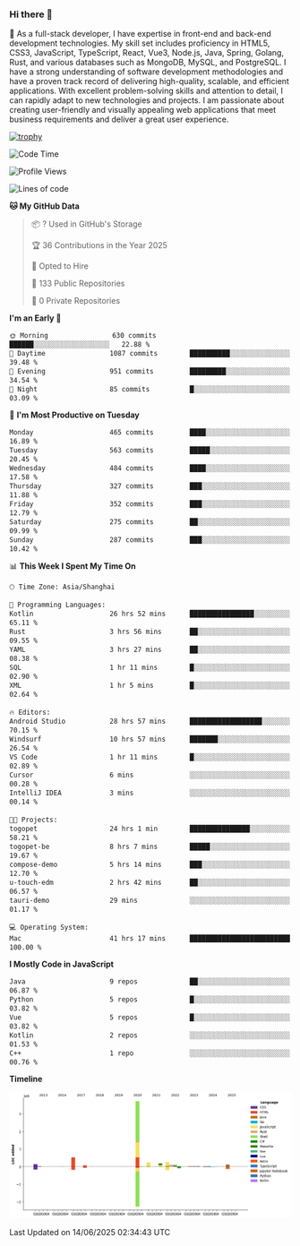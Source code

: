### Hi there 👋

🌱 As a full-stack developer, I have expertise in front-end and back-end development technologies. My skill set includes proficiency in HTML5, CSS3, JavaScript, TypeScript, React, Vue3, Node.js, Java, Spring, Golang, Rust, and various databases such as MongoDB, MySQL, and PostgreSQL. I have a strong understanding of software development methodologies and have a proven track record of delivering high-quality, scalable, and efficient applications. With excellent problem-solving skills and attention to detail, I can rapidly adapt to new technologies and projects. I am passionate about creating user-friendly and visually appealing web applications that meet business requirements and deliver a great user experience.

[![trophy](https://github-profile-trophy.vercel.app/?username=elton&rank=SECRET,SSS,SS,S,AAA,AA,A&theme=onedark&no-frame=true&margin-w=10)](https://github.com/ryo-ma/github-profile-trophy)

<!--START_SECTION:waka-->
![Code Time](http://img.shields.io/badge/Code%20Time-1%2C720%20hrs%2012%20mins-blue)

![Profile Views](http://img.shields.io/badge/Profile%20Views-0-blue)

![Lines of code](https://img.shields.io/badge/From%20Hello%20World%20I%27ve%20Written-5.7%20million%20lines%20of%20code-blue)

**🐱 My GitHub Data** 

> 📦 ? Used in GitHub's Storage 
 > 
> 🏆 36 Contributions in the Year 2025
 > 
> 💼 Opted to Hire
 > 
> 📜 133 Public Repositories 
 > 
> 🔑 0 Private Repositories 
 > 
**I'm an Early 🐤** 

```text
🌞 Morning                630 commits         ██████░░░░░░░░░░░░░░░░░░░   22.88 % 
🌆 Daytime                1087 commits        ██████████░░░░░░░░░░░░░░░   39.48 % 
🌃 Evening                951 commits         █████████░░░░░░░░░░░░░░░░   34.54 % 
🌙 Night                  85 commits          █░░░░░░░░░░░░░░░░░░░░░░░░   03.09 % 
```
📅 **I'm Most Productive on Tuesday** 

```text
Monday                   465 commits         ████░░░░░░░░░░░░░░░░░░░░░   16.89 % 
Tuesday                  563 commits         █████░░░░░░░░░░░░░░░░░░░░   20.45 % 
Wednesday                484 commits         ████░░░░░░░░░░░░░░░░░░░░░   17.58 % 
Thursday                 327 commits         ███░░░░░░░░░░░░░░░░░░░░░░   11.88 % 
Friday                   352 commits         ███░░░░░░░░░░░░░░░░░░░░░░   12.79 % 
Saturday                 275 commits         ██░░░░░░░░░░░░░░░░░░░░░░░   09.99 % 
Sunday                   287 commits         ███░░░░░░░░░░░░░░░░░░░░░░   10.42 % 
```


📊 **This Week I Spent My Time On** 

```text
🕑︎ Time Zone: Asia/Shanghai

💬 Programming Languages: 
Kotlin                   26 hrs 52 mins      ████████████████░░░░░░░░░   65.11 % 
Rust                     3 hrs 56 mins       ██░░░░░░░░░░░░░░░░░░░░░░░   09.55 % 
YAML                     3 hrs 27 mins       ██░░░░░░░░░░░░░░░░░░░░░░░   08.38 % 
SQL                      1 hr 11 mins        █░░░░░░░░░░░░░░░░░░░░░░░░   02.90 % 
XML                      1 hr 5 mins         █░░░░░░░░░░░░░░░░░░░░░░░░   02.64 % 

🔥 Editors: 
Android Studio           28 hrs 57 mins      ██████████████████░░░░░░░   70.15 % 
Windsurf                 10 hrs 57 mins      ███████░░░░░░░░░░░░░░░░░░   26.54 % 
VS Code                  1 hr 11 mins        █░░░░░░░░░░░░░░░░░░░░░░░░   02.89 % 
Cursor                   6 mins              ░░░░░░░░░░░░░░░░░░░░░░░░░   00.28 % 
IntelliJ IDEA            3 mins              ░░░░░░░░░░░░░░░░░░░░░░░░░   00.14 % 

🐱‍💻 Projects: 
togopet                  24 hrs 1 min        ███████████████░░░░░░░░░░   58.21 % 
togopet-be               8 hrs 7 mins        █████░░░░░░░░░░░░░░░░░░░░   19.67 % 
compose-demo             5 hrs 14 mins       ███░░░░░░░░░░░░░░░░░░░░░░   12.70 % 
u-touch-edm              2 hrs 42 mins       ██░░░░░░░░░░░░░░░░░░░░░░░   06.57 % 
tauri-demo               29 mins             ░░░░░░░░░░░░░░░░░░░░░░░░░   01.17 % 

💻 Operating System: 
Mac                      41 hrs 17 mins      █████████████████████████   100.00 % 
```

**I Mostly Code in JavaScript** 

```text
Java                     9 repos             ██░░░░░░░░░░░░░░░░░░░░░░░   06.87 % 
Python                   5 repos             █░░░░░░░░░░░░░░░░░░░░░░░░   03.82 % 
Vue                      5 repos             █░░░░░░░░░░░░░░░░░░░░░░░░   03.82 % 
Kotlin                   2 repos             ░░░░░░░░░░░░░░░░░░░░░░░░░   01.53 % 
C++                      1 repo              ░░░░░░░░░░░░░░░░░░░░░░░░░   00.76 % 
```



**Timeline**

![Lines of Code chart](https://raw.githubusercontent.com/elton/elton/main/assets/bar_graph.png)


 Last Updated on 14/06/2025 02:34:43 UTC
<!--END_SECTION:waka-->

<!--
**elton/elton** is a ✨ _special_ ✨ repository because its `README.md` (this file) appears on your GitHub profile.

Here are some ideas to get you started:

- 🔭 I’m currently working on ...
- 🌱 I’m currently learning ...
- 👯 I’m looking to collaborate on ...
- 🤔 I’m looking for help with ...
- 💬 Ask me about ...
- 📫 How to reach me: ...
- 😄 Pronouns: ...
- ⚡ Fun fact: ...
-->
